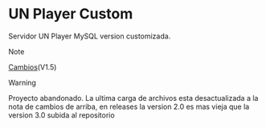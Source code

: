 # UN Player Custom

Servidor UN Player MySQL version customizada.

> [!NOTE]
> [Cambios](https://github.com/tucho0/UN-Player-Custom/blob/main/Cambios/v1.5.md)(V1.5)

> [!WARNING]
> Proyecto abandonado. La ultima carga de archivos esta desactualizada a la nota de cambios de arriba, en releases la version 2.0 es mas vieja que la version 3.0 subida al repositorio
